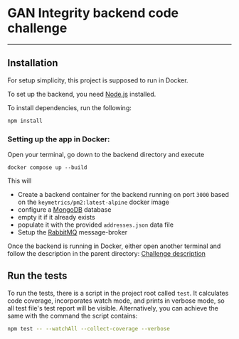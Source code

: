 # GAN Integrity backend code challenge

---

## Installation

For setup simplicity, this project is supposed to run in Docker.

To set up the backend, you need [Node.js](https://nodejs.org/en/download/) installed.


To install dependencies, run the following:

```sh
npm install
```
### Setting up the app in Docker:

Open your terminal, go down to the backend directory and execute
```
docker compose up --build
```

This will 
- Create a backend container for the backend running on port `3000` based on the `keymetrics/pm2:latest-alpine` docker image
- configure a [MongoDB](https://docs.mongodb.com/) database
- empty it if it already exists
- populate it with the provided `addresses.json` data file
- Setup the [RabbitMQ](https://www.rabbitmq.com/) message-broker

Once the backend is running in Docker, either open another terminal and follow the description in the parent directory: [Challenge description](../README.md)

## Run the tests

To run the tests, there is a script in the project root called `test`. It calculates code coverage, incorporates
watch mode, and prints in verbose mode, so all test file's test report will be visible. Alternatively, you
can achieve the same with the command the script contains:

```sh
npm test -- --watchAll --collect-coverage --verbose
```